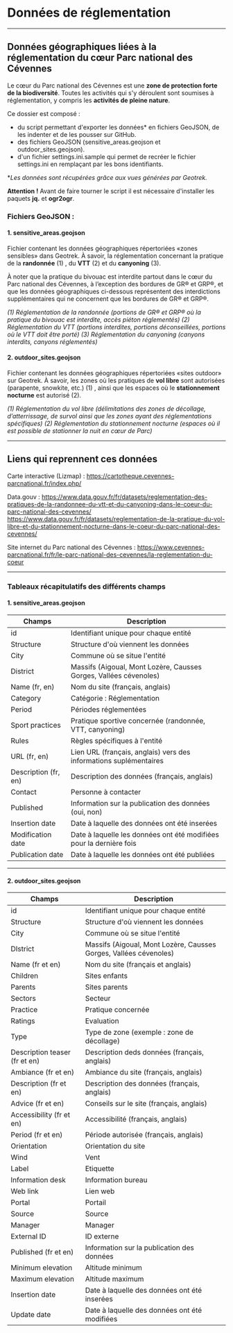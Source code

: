 # Données de réglementation
-------------------------------------------------------------------------

## Données géographiques liées à la réglementation du cœur Parc national des Cévennes


Le cœur du Parc national des Cévennes est une **zone de protection forte de la biodiversité**. Toutes les activités qui s'y déroulent sont soumises à réglementation, y compris les **activités de pleine nature**.

Ce dossier est composé : 
- du script permettant d'exporter les données* en fichiers GeoJSON, de les indenter et de les pousser sur GitHub.
- des fichiers GeoJSON (sensitive_areas.geojson et outdoor_sites.geojson).
- d'un fichier settings.ini.sample qui permet de recréer le fichier settings.ini en remplaçant par les bons identifiants.

**Les données sont récupérées grâce aux vues générées par Geotrek.*

**Attention !** Avant de faire tourner le script il est nécessaire d'installer les paquets **jq.** et **ogr2ogr**.

### Fichiers GeoJSON :

#### 1. sensitive_areas.geojson

Fichier contenant les données géographiques répertoriées «zones sensibles» dans Geotrek. À savoir, la réglementation concernant la pratique de la **randonnée** (1) , du **VTT** (2) et du **canyoning** (3).

À noter que la pratique du bivouac est interdite partout dans le cœur du Parc national des Cévennes, à l’exception des bordures de GR® et GRP®, et que les données géographiques ci-dessous représentent des interdictions supplémentaires qui ne concernent que les bordures de GR® et GRP®.

*(1) Réglementation de la randonnée (portions de GR® et GRP® où la pratique du bivouac est interdite, accès piéton réglementés)
(2) Réglementation du VTT (portions interdites, portions déconseillées, portions où le VTT doit être porté)
(3) Réglementation du canyoning (canyons interdits, canyons réglementés)*

#### 2. outdoor_sites.geojson

Fichier contenant les données géographiques répertoriées «sites outdoor» sur Geotrek.  À savoir, les zones où les pratiques de **vol libre** sont autorisées (parapente, snowkite, etc.) (1) , ainsi que les espaces où le **stationnement nocturne** est autorisé (2).

*(1) Réglementation du vol libre (délimitations des zones de décollage, d’atterrissage, de survol ainsi que les zones ayant des réglementations spécifiques)
(2) Réglementation du stationnement nocturne (espaces où il est possible de stationner la nuit en cœur de Parc)*


-------------------------------------------------------------------------

## Liens qui reprennent ces données

Carte interactive (Lizmap) : 
https://cartotheque.cevennes-parcnational.fr/index.php/

Data.gouv : 
https://www.data.gouv.fr/fr/datasets/reglementation-des-pratiques-de-la-randonnee-du-vtt-et-du-canyoning-dans-le-coeur-du-parc-national-des-cevennes/
https://www.data.gouv.fr/fr/datasets/reglementation-de-la-pratique-du-vol-libre-et-du-stationnement-nocturne-dans-le-coeur-du-parc-national-des-cevennes/

Site internet du Parc national des Cévennes : https://www.cevennes-parcnational.fr/fr/le-parc-national-des-cevennes/la-reglementation-du-coeur

-------------------------------------------------------------------------

### Tableaux récapitulatifs des différents champs

#### 1. sensitive_areas.geojson

|Champs                     |Description                                                             |
|---                        |---                                                                     | 
|id                         |Identifiant unique pour chaque entité                                   |
|Structure                  |Structure d'où viennent les données                                     |
|City                       |Commune où se situe l'entité                                            |
|District                   |Massifs (Aigoual, Mont Lozère, Causses Gorges, Vallées cévenoles)       |
|Name (fr, en)              |Nom du site (français, anglais)                                         |
|Category                   |Catégorie : Réglementation                                              |
|Period                     |Périodes réglementées                                                   |
|Sport practices            |Pratique sportive concernée (randonnée, VTT, canyoning)                 |
|Rules                      |Règles spécifiques à l'entité                                           |
|URL (fr, en)               |Lien URL (français, anglais) vers des informations suplémentaires       |
|Description (fr, en)       |Description des données (français, anglais)                             |
|Contact                    |Personne à contacter                                                    |
|Published                  |Information sur la publication des données (oui, non)                   |
|Insertion date             |Date à laquelle des données ont été inserées                            |
|Modification date          |Date à laquelle les données ont été modifiées pour la dernière fois     |
|Publication date           |Date à laquelle les données ont été publiées                            |

-------------------------------------------------------------------------

#### 2. outdoor_sites.geojson

|Champs                        |Description                                                                 |
|---                           |---                                                                         |
|id                            |Identifiant unique pour chaque entité                                       |
|Structure                     |Structure d'où viennent les données                                         |
|City                          |Commune où se situe l'entité                                                |
|DIstrict                      |Massifs (Aigoual, Mont Lozère, Causses Gorges, Vallées cévenoles)           |
|Name (fr et en)               |Nom du site (français et anglais)                                           |
|Children                      |Sites enfants                                                               |
|Parents                       |Sites parents                                                               |
|Sectors                       |Secteur                                                                     |
|Practice                      |Pratique concernée                                                          |
|Ratings                       |Evaluation                                                                  |
|Type                          |Type de zone (exemple : zone de décollage)                                  |
|Description teaser (fr et en) |Description deds données (français, anglais)                                |
|Ambiance (fr et en)           |Ambiance du site (français, anglais)                                        |
Description (fr et en)         |Description des données (français, anglais)                                 |
Advice (fr et en)              |Conseils sur le site (français, anglais)                                    |
Accessibility (fr et en)       |Accessibilité (français, anglais)                                           |
Period (fr et en)              |Période autorisée (français, anglais)                                       |
Orientation                    |Orientation du site                                                         |
Wind                           |Vent                                                                        |
Label                          |Etiquette                                                                   |
Information desk               |Information bureau                                                          |
Web link                       |Lien web                                                                    |
Portal                         |Portail                                                                     |
Source                         |Source                                                                      |
Manager                        |Manager                                                                     |
External ID                    |ID externe                                                                  |
Published (fr et en)           |Information sur la publication des données                                  |
Minimum elevation              |Altitude minimum                                                            | 
Maximum elevation              |Altitude maximum                                                            |
Insertion date                 |Date à laquelle des données ont été inserées                                |
Update date                    |Date à laquelle des données ont été modifiées                               |

